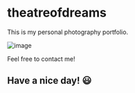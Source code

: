 # theatreofdreams

This is my personal photography portfolio.

![image](https://user-images.githubusercontent.com/37247296/129601256-96ab2f51-abbb-4075-9329-19c82b1895c8.png)

Feel free to contact me!

## Have a nice day! :smiley:
